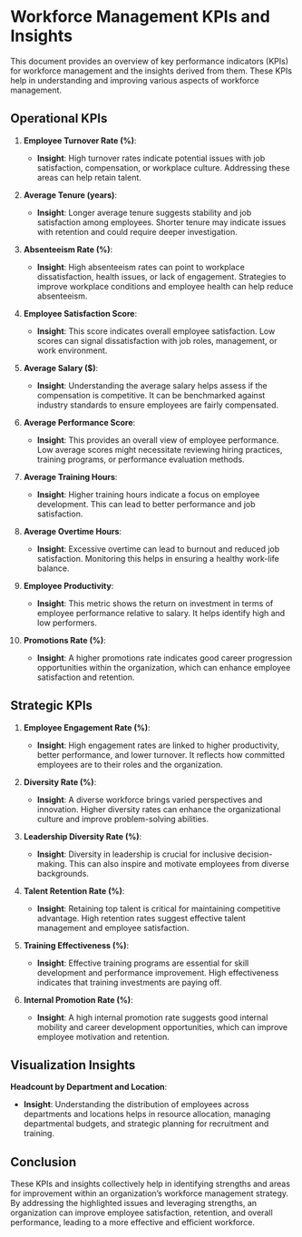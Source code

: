 # Workforce Management KPIs and Insights

This document provides an overview of key performance indicators (KPIs) for workforce management and the insights derived from them. These KPIs help in understanding and improving various aspects of workforce management.

## Operational KPIs

1. **Employee Turnover Rate (%)**:
   - **Insight**: High turnover rates indicate potential issues with job satisfaction, compensation, or workplace culture. Addressing these areas can help retain talent.

2. **Average Tenure (years)**:
   - **Insight**: Longer average tenure suggests stability and job satisfaction among employees. Shorter tenure may indicate issues with retention and could require deeper investigation.

3. **Absenteeism Rate (%)**:
   - **Insight**: High absenteeism rates can point to workplace dissatisfaction, health issues, or lack of engagement. Strategies to improve workplace conditions and employee health can help reduce absenteeism.

4. **Employee Satisfaction Score**:
   - **Insight**: This score indicates overall employee satisfaction. Low scores can signal dissatisfaction with job roles, management, or work environment.

5. **Average Salary ($)**:
   - **Insight**: Understanding the average salary helps assess if the compensation is competitive. It can be benchmarked against industry standards to ensure employees are fairly compensated.

6. **Average Performance Score**:
   - **Insight**: This provides an overall view of employee performance. Low average scores might necessitate reviewing hiring practices, training programs, or performance evaluation methods.

7. **Average Training Hours**:
   - **Insight**: Higher training hours indicate a focus on employee development. This can lead to better performance and job satisfaction.

8. **Average Overtime Hours**:
   - **Insight**: Excessive overtime can lead to burnout and reduced job satisfaction. Monitoring this helps in ensuring a healthy work-life balance.

9. **Employee Productivity**:
   - **Insight**: This metric shows the return on investment in terms of employee performance relative to salary. It helps identify high and low performers.

10. **Promotions Rate (%)**:
    - **Insight**: A higher promotions rate indicates good career progression opportunities within the organization, which can enhance employee satisfaction and retention.

## Strategic KPIs

1. **Employee Engagement Rate (%)**:
   - **Insight**: High engagement rates are linked to higher productivity, better performance, and lower turnover. It reflects how committed employees are to their roles and the organization.

2. **Diversity Rate (%)**:
   - **Insight**: A diverse workforce brings varied perspectives and innovation. Higher diversity rates can enhance the organizational culture and improve problem-solving abilities.

3. **Leadership Diversity Rate (%)**:
   - **Insight**: Diversity in leadership is crucial for inclusive decision-making. This can also inspire and motivate employees from diverse backgrounds.

4. **Talent Retention Rate (%)**:
   - **Insight**: Retaining top talent is critical for maintaining competitive advantage. High retention rates suggest effective talent management and employee satisfaction.

5. **Training Effectiveness (%)**:
   - **Insight**: Effective training programs are essential for skill development and performance improvement. High effectiveness indicates that training investments are paying off.

6. **Internal Promotion Rate (%)**:
   - **Insight**: A high internal promotion rate suggests good internal mobility and career development opportunities, which can improve employee motivation and retention.

## Visualization Insights

**Headcount by Department and Location**:
   - **Insight**: Understanding the distribution of employees across departments and locations helps in resource allocation, managing departmental budgets, and strategic planning for recruitment and training.

## Conclusion

These KPIs and insights collectively help in identifying strengths and areas for improvement within an organization’s workforce management strategy. By addressing the highlighted issues and leveraging strengths, an organization can improve employee satisfaction, retention, and overall performance, leading to a more effective and efficient workforce.
